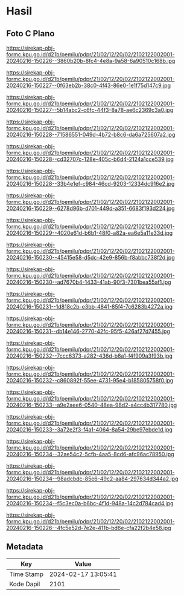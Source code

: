 # Hasil

## Foto C Plano

https://sirekap-obj-formc.kpu.go.id/d21b/pemilu/pdpr/21/02/12/20/02/2102122002001-20240216-150226--3860b20b-8fc4-4e8a-9a58-6a90510c168b.jpg

https://sirekap-obj-formc.kpu.go.id/d21b/pemilu/pdpr/21/02/12/20/02/2102122002001-20240216-150227--0f63eb2b-38c0-4f43-86e0-1e1f75d147c9.jpg

https://sirekap-obj-formc.kpu.go.id/d21b/pemilu/pdpr/21/02/12/20/02/2102122002001-20240216-150227--5b14abc2-c6fc-44f3-8a78-ae6c2369c3a0.jpg

https://sirekap-obj-formc.kpu.go.id/d21b/pemilu/pdpr/21/02/12/20/02/2102122002001-20240216-150228--71586551-049d-4b72-b8c6-da6a725607a2.jpg

https://sirekap-obj-formc.kpu.go.id/d21b/pemilu/pdpr/21/02/12/20/02/2102122002001-20240216-150228--cd32707c-128e-405c-b6d4-2124a1cce539.jpg

https://sirekap-obj-formc.kpu.go.id/d21b/pemilu/pdpr/21/02/12/20/02/2102122002001-20240216-150228--33b4e1ef-c984-46cd-9203-12334dc916e2.jpg

https://sirekap-obj-formc.kpu.go.id/d21b/pemilu/pdpr/21/02/12/20/02/2102122002001-20240216-150229--6278d96b-d701-449d-a351-6683f193d224.jpg

https://sirekap-obj-formc.kpu.go.id/d21b/pemilu/pdpr/21/02/12/20/02/2102122002001-20240216-150229--4020e61d-b6b1-48f0-a82a-ea6e5a11e33d.jpg

https://sirekap-obj-formc.kpu.go.id/d21b/pemilu/pdpr/21/02/12/20/02/2102122002001-20240216-150230--45415e58-d5dc-42e9-856b-f8abbc738f2d.jpg

https://sirekap-obj-formc.kpu.go.id/d21b/pemilu/pdpr/21/02/12/20/02/2102122002001-20240216-150230--ad7670b4-1433-41ab-90f3-7301bea55af1.jpg

https://sirekap-obj-formc.kpu.go.id/d21b/pemilu/pdpr/21/02/12/20/02/2102122002001-20240216-150231--1d818c2b-e3bb-4841-85f4-7c6283b4272a.jpg

https://sirekap-obj-formc.kpu.go.id/d21b/pemilu/pdpr/21/02/12/20/02/2102122002001-20240216-150231--db14e146-2770-42fc-95f5-426af27d7455.jpg

https://sirekap-obj-formc.kpu.go.id/d21b/pemilu/pdpr/21/02/12/20/02/2102122002001-20240216-150232--7ccc6373-a282-436d-b8a1-f4f909a3f93b.jpg

https://sirekap-obj-formc.kpu.go.id/d21b/pemilu/pdpr/21/02/12/20/02/2102122002001-20240216-150232--c860892f-55ee-4731-95e4-b185805758f0.jpg

https://sirekap-obj-formc.kpu.go.id/d21b/pemilu/pdpr/21/02/12/20/02/2102122002001-20240216-150233--a9e2aee6-0540-48ea-98d2-a4cc4b317780.jpg

https://sirekap-obj-formc.kpu.go.id/d21b/pemilu/pdpr/21/02/12/20/02/2102122002001-20240216-150233--3a72e2f3-f4a1-4064-8a54-29be97ebde1d.jpg

https://sirekap-obj-formc.kpu.go.id/d21b/pemilu/pdpr/21/02/12/20/02/2102122002001-20240216-150234--32ae54c2-5cfb-4aa5-8cd6-afc96ac78950.jpg

https://sirekap-obj-formc.kpu.go.id/d21b/pemilu/pdpr/21/02/12/20/02/2102122002001-20240216-150234--98adcbdc-85e6-49c2-aa84-297634d344a2.jpg

https://sirekap-obj-formc.kpu.go.id/d21b/pemilu/pdpr/21/02/12/20/02/2102122002001-20240216-150234--f5c3ec0a-b6bc-4f1d-948a-14c2d784cad4.jpg

https://sirekap-obj-formc.kpu.go.id/d21b/pemilu/pdpr/21/02/12/20/02/2102122002001-20240216-150226--4fc5e52d-7e2e-411b-bd6e-cfa22f2b4e58.jpg


## Metadata

| Key        | Value               |
| ---------- | ------------------- |
| Time Stamp | 2024-02-17 13:05:41 |
| Kode Dapil | 2101                |



